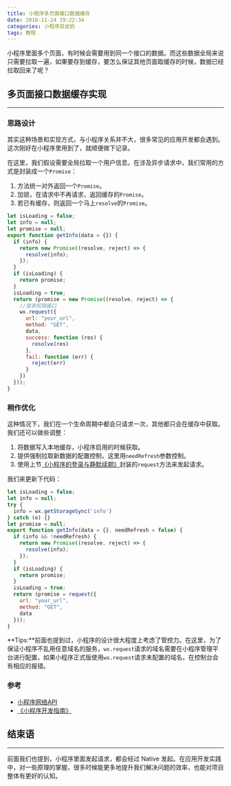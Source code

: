 ```yaml
---
title: 小程序多页面接口数据缓存
date: 2018-11-24 19:22:34
categories: 小程序双皮奶
tags: 教程
---
```

小程序里面多个页面，有时候会需要用到同一个接口的数据。而这些数据全局来说只需要拉取一遍，如果要存到缓存，要怎么保证其他页面取缓存的时候，数据已经拉取回来了呢？
<!--more-->

## 多页面接口数据缓存实现
---
### 思路设计
其实这种场景和实现方式，与小程序关系并不大，很多常见的应用开发都会遇到。这次刚好在小程序里用到了，就顺便做下记录。

在这里，我们假设需要全局拉取一个用户信息。在涉及异步请求中，我们常用的方式是封装成一个`Promise`：
1. 方法统一对外返回一个`Promise`。
2. 加锁，在请求中不再请求，返回缓存的`Promise`。
3. 若已有缓存，则返回一个马上`resolve`的`Promise`。

``` js
let isLoading = false;
let info = null;
let promise = null;
export function getInfo(data = {}) {
  if (info) {
    return new Promise((resolve, reject) => {
      resolve(info);
    });
  }
  if (isLoading) {
    return promise;
  }
  isLoading = true;
  return (promise = new Promise((resolve, reject) => {
    //登录权限接口
    wx.request({
      url: "your_url",
      method: "GET",
      data,
      success: function (res) {
        resolve(res)
      },
      fail: function (err) {
        reject(err)
      }
    })
  }));
}
```

### 稍作优化
这种情况下，我们在一个生命周期中都会只请求一次，其他都只会在缓存中获取。我们还可以做些调整：
1. 将数据写入本地缓存，小程序启用的时候获取。
2. 提供强制拉取新数据的配置控制，这里用`needRefresh`参数控制。
3. 使用上节[《小程序的登录与静默续期》](https://godbasin.github.io/2018/11/17/wxapp-login/)封装的`request`方法来发起请求。

我们来更新下代码：

``` js
let isLoading = false;
let info = null;
try {
  info = wx.getStorageSync('info')
} catch (e) {}
let promise = null;
export function getInfo(data = {}, needRefresh = false) {
  if (info && !needRefresh) {
    return new Promise((resolve, reject) => {
      resolve(info);
    });
  }
  if (isLoading) {
    return promise;
  }
  isLoading = true;
  return (promise = request({
    url: "your_url",
    method: "GET",
    data
  }));
}
```

**Tips:**前面也提到过，小程序的设计很大程度上考虑了管控力。在这里，为了保证小程序不乱用任意域名的服务，`wx.request`请求的域名需要在小程序管理平台进行配置，如果小程序正式版使用`wx.request`请求未配置的域名，在控制台会有相应的报错。


### 参考
- [小程序网络API](https://developers.weixin.qq.com/miniprogram/dev/api/network-request.html#wxrequestobject)
- [《小程序开发指南》](https://developers.weixin.qq.com/ebook?action=get_post_info&token=935589521&volumn=1&lang=zh_CN&book=miniprogram&docid=000ee27c9c8d98ab0086788fa5b00a)


## 结束语
---
前面我们也提到，小程序里面发起请求，都会经过 Native 发起。在应用开发实践中，对一些原理的掌握，很多时候能更多地提升我们解决问题的效率，也能对项目整体有更好的认知。